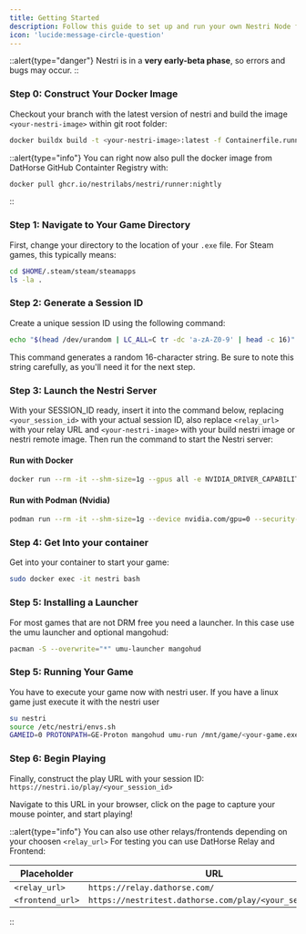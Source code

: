 ```yaml
---
title: Getting Started
description: Follow this guide to set up and run your own Nestri Node for cloud gaming.
icon: 'lucide:message-circle-question'
---
```


::alert{type="danger"}
Nestri is in a **very early-beta phase**, so errors and bugs may occur.
::

### Step 0: Construct Your Docker Image
Checkout your branch with the latest version of nestri and build the image `<your-nestri-image>` within git root folder:
```bash
docker buildx build -t <your-nestri-image>:latest -f Containerfile.runner .
```

::alert{type="info"}
You can right now also pull the docker image from DatHorse GitHub Containter Registry with:
```bash
docker pull ghcr.io/nestrilabs/nestri/runner:nightly
```
::

### Step 1: Navigate to Your Game Directory
First, change your directory to the location of your `.exe` file. For Steam games, this typically means:
```bash
cd $HOME/.steam/steam/steamapps
ls -la .
```
### Step 2: Generate a Session ID
Create a unique session ID using the following command:
```bash
echo "$(head /dev/urandom | LC_ALL=C tr -dc 'a-zA-Z0-9' | head -c 16)"
```
This command generates a random 16-character string. Be sure to note this string carefully, as you'll need it for the next step.
### Step 3: Launch the Nestri Server
With your SESSION_ID ready, insert it into the command below, replacing `<your_session_id>` with your actual session ID, also replace `<relay_url>` with your relay URL and `<your-nestri-image>` with your build nestri image or nestri remote image. Then run the command to start the Nestri server:

#### Run with Docker
```bash
docker run --rm -it --shm-size=1g --gpus all -e NVIDIA_DRIVER_CAPABILITIES=all --runtime=nvidia -e RELAY_URL='<relay_url>' -e NESTRI_ROOM=<your_session_id> -e RESOLUTION=1920x1080 -e FRAMERATE=60 -e NESTRI_PARAMS='--verbose=true --video-codec=h264 --video-bitrate=4000 --video-bitrate-max=6000'--name nestri -d -v "$(pwd)":/mnt/game/ ghcr.io/nestrilabs/nestri/runner:nightly
```

#### Run with Podman (Nvidia)
```bash
podman run --rm -it --shm-size=1g --device nvidia.com/gpu=0 --security-opt=label=disable -e NESTRI_ROOM=your_session_id> -e RESOLUTION=1920x1080 -e FRAMERATE=60 -e RELAY_URL='<relay_url>' -e NESTRI_PARAMS='--verbose=true --video-codec=h264 --video-bitrate=4000 --video-bitrate-max=6000 --gpu-card-path=/dev/dri/card1' --name nestri -d -v "$(pwd)":/mnt/game/ ghcr.io/nestrilabs/nestri/runner:nightly
```

### Step 4: Get Into your container
Get into your container to start your game:
```bash
sudo docker exec -it nestri bash
```
### Step 5: Installing a Launcher
For most games that are not DRM free you need a launcher. In this case use the umu launcher and optional mangohud:
```bash
pacman -S --overwrite="*" umu-launcher mangohud
```

### Step 5: Running Your Game
You have to execute your game now with nestri user. If you have a linux game just execute it with the nestri user
```bash
su nestri
source /etc/nestri/envs.sh
GAMEID=0 PROTONPATH=GE-Proton mangohud umu-run /mnt/game/<your-game.exe>
```

### Step 6: Begin Playing
Finally, construct the play URL with your session ID:
`https://nestri.io/play/<your_session_id>`

Navigate to this URL in your browser, click on the page to capture your mouse pointer, and start playing!

::alert{type="info"}
You can also use other relays/frontends depending on your choosen `<relay_url>`
For testing you can use DatHorse Relay and Frontend:

| **Placeholder**                      | **URL**   |
| ---------------------------- | ---------- |
| `<relay_url>`              | `https://relay.dathorse.com/`   |
| `<frontend_url>`           | `https://nestritest.dathorse.com/play/<your_session_id>` |
::




<!--
Nestri Node is easy to install using the provided installation script. Follow the steps below to get started.

 ## Installation

1. Download the installation script using `wget`:

```bash
wget https://github.com/nestriness/nestri/nestri-node-install.sh

```

2. Make the script executable:
```bash
chmod +x nestri-node-install.sh


```
3. Run the script to start the installation process:
```bash
./nestri-node-install.sh
```
::-->

